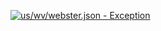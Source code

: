 [![us/wv/webster.json - Exception](https://img.shields.io/badge/us/wv/webster.json-Exception-red)](https://github.com/openaddresses/openaddresses/tree/master/sources/us/wv/webster.json)